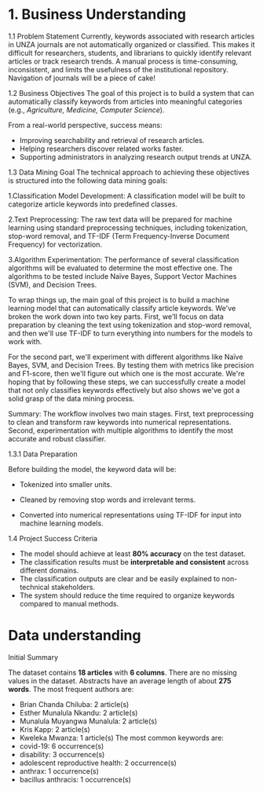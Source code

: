 # 1. Business Understanding

1.1 Problem Statement
Currently, keywords associated with research articles in UNZA journals are not automatically organized or classified. This makes it difficult for researchers, students, and librarians to quickly identify relevant articles or track research trends. A manual process is time-consuming, inconsistent, and limits the usefulness of the institutional repository. Navigation of journals will be a piece of cake!

1.2 Business Objectives
The goal of this project is to build a system that can automatically classify keywords from articles into meaningful categories (e.g., *Agriculture, Medicine, Computer Science*).  

From a real-world perspective, success means:
- Improving searchability and retrieval of research articles.
- Helping researchers discover related works faster.
- Supporting administrators in analyzing research output trends at UNZA.

1.3 Data Mining Goal
  The technical approach to achieving these objectives is structured into the following data mining goals:
  
  1.Classification Model Development: A classification model will be built to categorize article keywords into predefined classes.
  
  2.Text Preprocessing: The raw text data will be prepared for machine learning using standard preprocessing techniques, including tokenization, stop-word removal, and TF-IDF (Term Frequency-Inverse Document Frequency) for vectorization.
  
  3.Algorithm Experimentation: The performance of several classification algorithms will be evaluated to determine the most effective one. The algorithms to be tested include Naïve Bayes, Support Vector Machines (SVM), and Decision Trees.
  
  To wrap things up, the main goal of this project is to build a machine learning model that can automatically classify article keywords. We've broken the work down into two key parts. First, we'll focus on data preparation by cleaning the text using tokenization and stop-word removal, and then we'll use TF-IDF to turn everything into numbers for the models     to work with.
  
  For the second part, we'll experiment with different algorithms like Naïve Bayes, SVM, and Decision Trees. By testing them with metrics like precision and F1-score, then we'll figure out which one is the most accurate. We're hoping that by following these steps, we can successfully create a model that not only classifies keywords effectively but also shows we've got a solid grasp of the data mining process.

  Summary: The workflow involves two main stages. 
  First, text preprocessing to clean and transform raw keywords into numerical representations. 
  Second, experimentation with multiple algorithms to identify the most accurate and robust classifier.
  
  1.3.1 Data Preparation
    

  Before building the model, the keyword data will be:

  - Tokenized into smaller units.

  - Cleaned by removing stop words and irrelevant terms.

  - Converted into numerical representations using TF-IDF for input into machine learning models.


1.4 Project Success Criteria
- The model should achieve at least **80% accuracy** on the test dataset.
- The classification results must be **interpretable and consistent** across different domains.
- The classification outputs are clear and be easily explained to non-technical stakeholders.
- The system should reduce the time required to organize keywords compared to manual methods.


# Data understanding

Initial Summary

The dataset contains **18 articles** with **6 columns**.
 There are no missing values in the dataset.
 Abstracts have an average length of about **275 words**.
The most frequent authors are:
- Brian Chanda Chiluba: 2 article(s)
- Esther Munalula Nkandu: 2 article(s)
- Munalula Muyangwa Munalula: 2 article(s)
- Kris Kapp: 2 article(s)
- Kweleka Mwanza: 1 article(s)
The most common keywords are:
- covid-19: 6 occurrence(s)
- disability: 3 occurrence(s)
- adolescent reproductive health: 2 occurrence(s)
- anthrax: 1 occurrence(s)
- bacillus anthracis: 1 occurrence(s)

